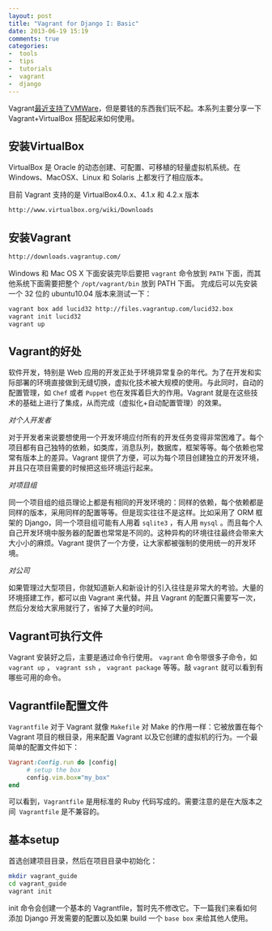 ```yaml
---
layout: post
title: "Vagrant for Django I: Basic"
date: 2013-06-19 15:19
comments: true
categories:
-  tools
-  tips
-  tutorials
-  vagrant
-  django
---
```


Vagrant[最近支持了VMWare](http://www.vagrantup.com/vmware)，但是要钱的东西我们玩不起。本系列主要分享一下 Vagrant+VirtualBox 搭配起来如何使用。

安装VirtualBox
---------------

VirtualBox 是 Oracle 的动态创建、可配置、可移植的轻量虚拟机系统。在 Windows、MacOSX、Linux 和 Solaris 上都发行了相应版本。

目前 Vagrant 支持的是 VirtualBox4.0.x、4.1.x 和 4.2.x 版本

```bash
http://www.virtualbox.org/wiki/Downloads
```

安装Vagrant
------------

```bash
http://downloads.vagrantup.com/
```

Windows 和 Mac OS X 下面安装完毕后要把 `vagrant` 命令放到 `PATH` 下面，而其他系统下面需要把整个 `/opt/vagrant/bin` 放到 PATH 下面。
完成后可以先安装一个 32 位的 ubuntu10.04 版本来测试一下：

```bash
vagrant box add lucid32 http://files.vagrantup.com/lucid32.box
vagrant init lucid32
vagrant up
```

Vagrant的好处
------------

软件开发，特别是 Web 应用的开发正处于环境异常复杂的年代。为了在开发和实际部署的环境直接做到无缝切换，虚拟化技术被大规模的使用。与此同时，自动的配置管理，如 `Chef` 或者 `Puppet` 也在发挥着巨大的作用。Vagrant 就是在这些技术的基础上进行了集成，从而完成（虚拟化+自动配置管理）的效果。

*对个人开发者*

对于开发者来说要想使用一个开发环境应付所有的开发任务变得非常困难了。每个项目都有自己独特的依赖，如类库，消息队列，数据库，框架等等。每个依赖也常常有版本上的差异。Vagrant 提供了方便，可以为每个项目创建独立的开发环境，并且只在项目需要的时候把这些环境运行起来。

*对项目组*

同一个项目组的组员理论上都是有相同的开发环境的：同样的依赖，每个依赖都是同样的版本，采用同样的配置等等。但是现实往往不是这样。比如采用了 ORM 框架的 Django，同一个项目组可能有人用着 `sqlite3` ，有人用 `mysql` 。而且每个人自己开发环境中服务器的配置也常常是不同的。这种异构的环境往往最终会带来大大小小的麻烦。Vagrant 提供了一个方便，让大家都被强制的使用统一的开发环境。

*对公司*

如果管理过大型项目，你就知道新人和新设计的引入往往是非常大的考验。大量的环境搭建工作，都可以由 Vagrant 来代替。并且 Vagrant 的配置只需要写一次，然后分发给大家用就行了，省掉了大量的时间。

Vagrant可执行文件
----------------

Vagrant 安装好之后，主要是通过命令行使用。 `vagrant` 命令带很多子命令，如 `vagrant up` ， `vagrant ssh` ， `vagrant package` 等等。敲 `vagrant` 就可以看到有哪些可用的命令。

Vagrantfile配置文件
------------------

`Vagrantfile` 对于 Vagrant 就像 `Makefile` 对 Make 的作用一样：它被放置在每个 Vagrant 项目的根目录，用来配置 Vagrant 以及它创建的虚拟机的行为。一个最简单的配置文件如下：

```ruby
Vagrant:Config.run do |config|
     # setup the box
     config.vim.box="my_box"
end
```

可以看到，`Vagrantfile` 是用标准的 Ruby 代码写成的。需要注意的是在大版本之间` Vagrantfile` 是不兼容的。

基本setup
---------

首选创建项目目录，然后在项目目录中初始化：

```bash
mkdir vagrant_guide
cd vagrant_guide
vagrant init
```

init 命令会创建一个基本的 Vagrantfile，暂时先不修改它。下一篇我们来看如何添加 Django 开发需要的配置以及如果 build 一个 `base box` 来给其他人使用。
